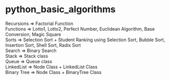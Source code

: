 # python_basic_algorithms
Recursions => Factorial Function  
Functions => Lotto1, Lotto2, Perfect Number, Euclidean Algorithm, Base Conversion, Magic Square  
Sorts => Selection Sort + Student Ranking using Selection Sort, Bubble Sort, Insertion Sort, Shell Sort, Radix Sort  
Search => Binary Search  
Stack => Stack class  
Queue => Queue class  
LinkedList => Node Class + LinkedList Class  
Binary Tree => Node Class + BinaryTree Class  
